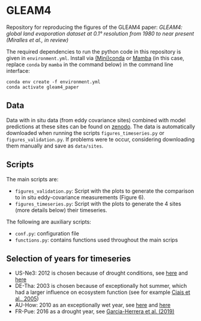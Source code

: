 # GLEAM4

Repository for reproducing the figures of the GLEAM4 paper: *GLEAM4: global land evaporation dataset at 0.1° resolution from 1980 to near present (Miralles et al., in review)*

The required dependencies to run the python code in this repository is given in `environment.yml`. Install via [(Mini)conda](https://docs.anaconda.com/miniconda/) or [Mamba](https://mamba.readthedocs.io/en/latest/) (in this case, replace `conda` by `mamba` in the command below) in the command line interface:
```
conda env create -f environment.yml
conda activate gleam4_paper
```
## Data

Data with in situ data (from eddy covariance sites) combined with model predictions at these sites can be found on [zenodo](https://doi.org/10.5281/zenodo.14054258). The data is automatically downloaded when running the scripts `figures_timeseries.py` or `figures_validation.py`. If problems were te occur, considering downloading them manually and save as `data/sites`. 

## Scripts
The main scripts are:

- `figures_validation.py`: Script with the plots to generate the comparison to in situ eddy-covariance measurements (Figure 6).
- `figures_timeseries.py`: Script with the plots to generate the 4 sites (more details below) their timeseries. 

The following are auxiliary scripts:
- `conf.py`: configuration file 
- `functions.py`: contains functions used throughout the main scrips

## Selection of years for timeseries

- US-Ne3: 2012 is chosen because of drought conditions, see [here](https://www.drought.gov/states/nebraska#historical-conditions) and [here](https://www.dallasfed.org/research/economy/~/media/documents/research/swe/2012/swe1204c.pdf)
- DE-Tha: 2003 is chosen because of exceptionally hot summer, which had a larger influence on ecosystem function (see for example [Ciais et al., 2005](https://doi.org/10.1038/nature03972))
- AU-How: 2010 as an exceptionally wet year, see [here](https://en.wikipedia.org/wiki/2000s_Australian_drought#2010_and_2011:_La_Ni%C3%B1a_finally_breaks_the_drought) and [here](http://www.bom.gov.au/climate/annual_sum/2010/index.shtml#:~:text=The%20report%20notes%20that%202010,its%20driest%20year%20on%20record.)
- FR-Pue: 2016 as a drought year, see [Garcia-Herrera et al. (2019)](https://doi.org/10.1175/JCLI-D-18-0331.1)